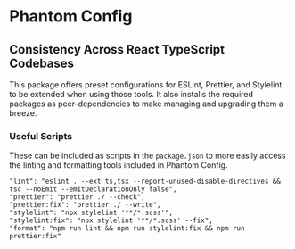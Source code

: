 # Phantom Config

## Consistency Across React TypeScript Codebases

This package offers preset configurations for ESLint, Prettier, and Stylelint to be extended when using those tools. It also installs the required packages as peer-dependencies to make managing and upgrading them a breeze.

### Useful Scripts

These can be included as scripts in the `package.json` to more easily access the linting and formatting tools included in Phantom Config.

```
"lint": "eslint . --ext ts,tsx --report-unused-disable-directives && tsc --noEmit --emitDeclarationOnly false",
"prettier": "prettier ./ --check",
"prettier:fix": "prettier ./ --write",
"stylelint": "npx stylelint '**/*.scss'",
"stylelint:fix": "npx stylelint '**/*.scss' --fix",
"format": "npm run lint && npm run stylelint:fix && npm run prettier:fix"
```